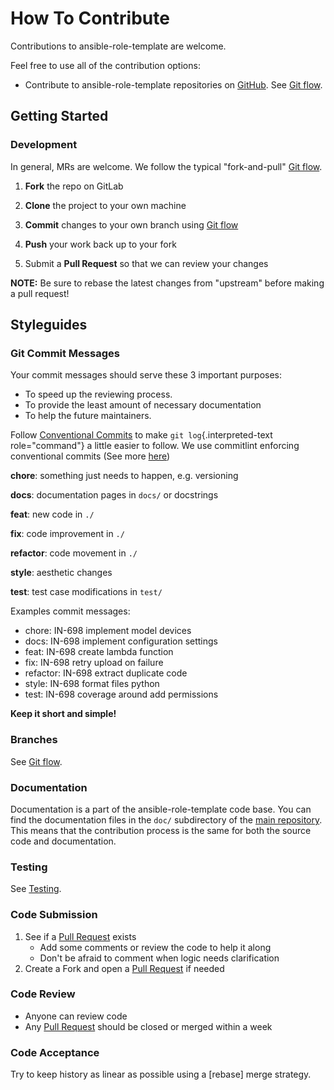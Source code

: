 <!-- Space: AnsibleRoleTemplate -->
<!-- Parent: Project -->
<!-- Title: Contributing -->

<!-- Label: AnsibleRoleTemplate -->
<!-- Label: Project -->
<!-- Label: Contributing -->
<!-- Include: docs/disclaimer.md -->
<!-- Include: ac:toc -->

# How To Contribute

Contributions to ansible-role-template are welcome.

Feel free to use all of the contribution options:

- Contribute to ansible-role-template repositories on [GitHub](https://github.com/hadenlabs/ansible-role-template). See [Git flow](./contribute/git-flow.md).

## Getting Started

### Development

In general, MRs are welcome. We follow the typical "fork-and-pull" [Git flow](./contribute/git-flow.md).

1.  **Fork** the repo on GitLab
2.  **Clone** the project to your own machine
3.  **Commit** changes to your own branch using [Git flow](./contribute/git-flow.md)
4.  **Push** your work back up to your fork

5.  Submit a **Pull Request** so that we can review your changes

**NOTE:** Be sure to rebase the latest changes from "upstream" before making a pull request!

## Styleguides

### Git Commit Messages

Your commit messages should serve these 3 important purposes:

- To speed up the reviewing process.
- To provide the least amount of necessary documentation
- To help the future maintainers.

Follow [Conventional Commits](https://www.conventionalcommits.org/en/v1.0.0) to make `git log`{.interpreted-text role="command"} a little easier to follow. We use commitlint enforcing conventional commits (See more [here](https://github.com/conventional-changelog/commitlint))

**chore**: something just needs to happen, e.g. versioning

**docs**: documentation pages in `docs/` or docstrings

**feat**: new code in `./`

**fix**: code improvement in `./`

**refactor**: code movement in `./`

**style**: aesthetic changes

**test**: test case modifications in `test/`

Examples commit messages:

- chore: IN-698 implement model devices
- docs: IN-698 implement configuration settings
- feat: IN-698 create lambda function
- fix: IN-698 retry upload on failure
- refactor: IN-698 extract duplicate code
- style: IN-698 format files python
- test: IN-698 coverage around add permissions

**Keep it short and simple!**

### Branches

See [Git flow](./contribute/git-flow.md).

### Documentation

Documentation is a part of the ansible-role-template code base. You can find the documentation files in the `doc/` subdirectory of the [main repository](https://github.com/hadenlabs/ansible-role-template). This means that the contribution process is the same for both the source code and documentation.

### Testing

See [Testing](./testing.md).

### Code Submission

1.  See if a [Pull Request](https://github.com/hadenlabs/ansible-role-template/pulls) exists
    - Add some comments or review the code to help it along
    - Don\'t be afraid to comment when logic needs clarification
2.  Create a Fork and open a [Pull Request](https://github.com/hadenlabs/ansible-role-template/pulls) if needed

### Code Review

- Anyone can review code
- Any [Pull Request](https://github.com/hadenlabs/ansible-role-template/pulls) should be closed or merged within a week

### Code Acceptance

Try to keep history as linear as possible using a [rebase] merge strategy.
